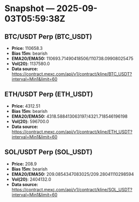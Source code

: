 # Snapshot — 2025-09-03T05:59:38Z

## BTC/USDT Perp (BTC_USDT)
- **Price:** 110658.3
- **Bias 15m:** bearish
- **EMA20/EMA50:** 110693.71490418506/110738.09908025475
- **Vol(20):** 1137580.0
- **Data source:** https://contract.mexc.com/api/v1/contract/kline/BTC_USDT?interval=Min1&limit=60

## ETH/USDT Perp (ETH_USDT)
- **Price:** 4312.51
- **Bias 15m:** bearish
- **EMA20/EMA50:** 4318.588413063197/4321.718546196198
- **Vol(20):** 596700.0
- **Data source:** https://contract.mexc.com/api/v1/contract/kline/ETH_USDT?interval=Min1&limit=60

## SOL/USDT Perp (SOL_USDT)
- **Price:** 208.9
- **Bias 15m:** bearish
- **EMA20/EMA50:** 209.0854347083025/209.28041110298594
- **Vol(20):** 2404132.0
- **Data source:** https://contract.mexc.com/api/v1/contract/kline/SOL_USDT?interval=Min1&limit=60
